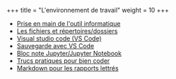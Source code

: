 +++
title = "L'environnement de travail"
weight = 10
+++

* [Prise en main de l'outil informatique]()
* [Les fichiers et répertoires/dossiers]()
* [Visual studio code (VS Code)]()
* [Sauvegarde avec VS Code]()
* [Bloc note Jupyter/Jupyter Notebook]()
* [Trucs pratiques pour bien coder]()
* [Markdown pour les rapports lettrés]()




